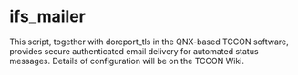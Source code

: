 # ifs_mailer

This script, together with doreport_tls in the QNX-based TCCON software,
provides secure authenticated email delivery for automated status messages.
Details of configuration will be on the TCCON Wiki.

